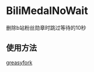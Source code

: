 # BiliMedalNoWait
 删除b站粉丝勋章时跳过等待的10秒

## 使用方法
[greasyfork](https://greasyfork.org/zh-CN/scripts/531292)
